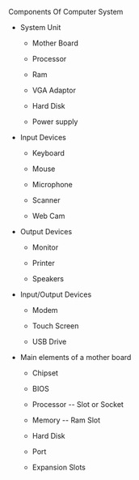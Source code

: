 
Components Of Computer System


-   System Unit

    -   Mother Board

    -   Processor

    -   Ram

    -   VGA Adaptor

    -   Hard Disk

    -   Power supply


-   Input Devices

    -   Keyboard

    -   Mouse

    -   Microphone

    -   Scanner

    -   Web Cam


-   Output Devices

    -   Monitor

    -   Printer

    -   Speakers


-   Input/Output Devices

    -   Modem

    -   Touch Screen

    -   USB Drive


-   Main elements of a mother board

    -   Chipset

    -   BIOS

    -   Processor -- Slot or Socket

    -   Memory -- Ram Slot

    -   Hard Disk

    -   Port

    -   Expansion Slots
